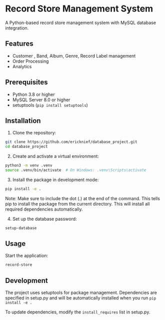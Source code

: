 # Record Store Management System

A Python-based record store management system with MySQL database integration.

## Features

- Customer , Band, Album, Genre, Record Label management
- Order Processing
- Analytics


## Prerequisites

- Python 3.8 or higher
- MySQL Server 8.0 or higher
- setuptools (`pip install setuptools`)

## Installation

1. Clone the repository:
```bash
git clone https://github.com/ericknief/database_project.git
cd database_project
```

2. Create and activate a virtual environment:
```bash
python3 -m venv .venv
source .venv/bin/activate  # On Windows: .venv\Scripts\activate
```

3. Install the package in development mode:
```bash
pip install -e .
```
Note: Make sure to include the dot (.) at the end of the command. This tells pip to install the package from the current directory.
This will install all required dependencies automatically.

4. Set up the database password:
```bash
setup-database
```

## Usage

Start the application:
```bash
record-store
```

## Development

The project uses setuptools for package management. Dependencies are specified in setup.py and will be automatically installed when you run `pip install -e .`

To update dependencies, modify the `install_requires` list in setup.py.
